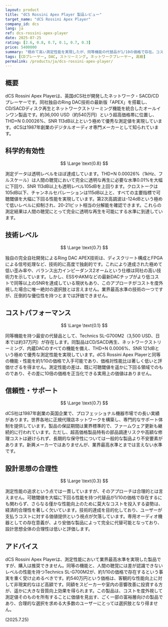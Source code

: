 ```yaml
---
layout: product
title: "dCS Rossini Apex Player 製品レビュー"
target_name: "dCS Rossini Apex Player"
company_id: dcs
lang: ja
ref: dcs-rossini-apex-player
date: 2025-07-25
rating: [2.6, 0.8, 0.7, 0.1, 0.7, 0.3]
price: 5400000
summary: "極めて高い測定性能を実現したが、同等機能の代替品が1/10の価格で存在。コスト効率の悪さから設計思想の合理性も低く、価格に見合う価値は見出し難い。"
tags: [CDプレーヤー, DAC, ストリーミング, ネットワークプレーヤー, 高級]
permalink: /products/ja/dcs-rossini-apex-player/
---
```

## 概要

dCS Rossini Apex Playerは、英国dCS社が開発したネットワーク・SACD/CDプレーヤーです。同社独自のRing DAC技術の最新版「APEX」を搭載し、CD/SACDディスク再生とネットワークストリーミング機能を統合したオールインワン製品です。約36,000 USD（約540万円）という超高価格帯に位置し、THD+N 0.00026%、SNR 113dB以上という極めて優秀な測定値を実現しています。dCSは1987年創業のデジタルオーディオ専門メーカーとして知られています。

## 科学的有効性

$$ \Large \text{0.8} $$

測定データは透明レベルをほぼ達成しています。THD+N 0.00026%（1kHz、フルスケール）は人間の聴覚において完全に透明な再生に必要な水準0.01%を大幅に下回り、SNR 113dB以上も透明レベル105dBを上回ります。クロストークは105dB以下、チャンネルセパレーションは115dB以上と、すべての主要指標で可聴閾値を大幅に下回る性能を実現しています。第2次高調波は-124dBという極めて低いレベルに抑制され、20-21ビット相当の分解能を確認できます。これらの測定結果は人間の聴覚にとって完全に透明な再生を可能にする水準に到達しています。

## 技術レベル

$$ \Large \text{0.7} $$

独自の完全自社開発によるRing DAC APEX技術は、ディスクリート構成とFPGAによる信号処理など、技術的に高度で独創的です。これにより達成された極めて低い歪み率や、バランス出力インピーダンス2オームという仕様は同社の高い技術力を示しています。しかし、ESSやAKMなどの最新DACチップがより低コストで同等以上のSNRを達成している現状もあり、このアプローチがコストを度外視した場合に唯一絶対の選択肢とは言えません。業界最高水準の技術の一つですが、圧倒的な優位性を持つとまでは評価できません。

## コストパフォーマンス

$$ \Large \text{0.1} $$

同等機能を持つ最安の代替品として、Technics SL-G700M2（3,500 USD、日本では約37万円）が存在します。同製品はCD/SACD再生、ネットワークストリーミング、内蔵DACのすべての機能を備え、THD+N 0.0006%、SNR 121dBという極めて優秀な測定性能を実現しています。dCS Rossini Apex Playerと同等の機能・性能を約1/10の価格で入手可能であり、価格対性能比は著しく低いと評価せざるを得ません。測定性能の差は、既に可聴閾値を遥かに下回る領域でのものであり、その差に10倍の価格を正当化できる実用上の価値はありません。

## 信頼性・サポート

$$ \Large \text{0.7} $$

dCS社は1987年創業の英国企業で、プロフェッショナル機器市場での長い実績があります。世界各地に正規代理店ネットワークを構築し、専門的なサポート体制を提供しています。製品の保証期間は業界標準的で、ファームウェア更新も継続的に行われています。ただし、超高価格製品特有の部品調達リスクや高額な修理コストは避けられず、長期的な保守性については一般的な製品より不安要素があります。新興メーカーではありませんが、業界最高水準とまでは言えない水準です。

## 設計思想の合理性

$$ \Large \text{0.3} $$

測定性能の追求という点では一貫していますが、そのアプローチは合理的とは言えません。可聴閾値を大幅に下回る性能を持つ代替品が1/10の価格で存在するにも関わらず、さらなる僅かな性能向上のために莫大なコストを投入する姿勢は、経済的合理性を著しく欠いています。技術的達成を目的化しており、ユーザーが支払うコストに対する価値提供という視点が欠落しています。専用オーディオ機器としての存在意義が、より安価な製品によって完全に代替可能となっており、設計思想全体の合理性は低いと評価します。

## アドバイス

dCS Rossini Apex Playerは、測定性能において業界最高水準を実現した製品ですが、購入は推奨できません。同等の機能と、人間の聴覚には差が認識できないレベルの性能を持つTechnics SL-G700M2が、約1/10の価格で存在するという事実を重く受け止めるべきです。約540万円という価格は、客観的な性能向上に対して非現実的なほど高額です。同額をスピーカーや室内の音響改善に投資する方が、遥かに大きな音質向上効果を得られます。この製品は、コストを度外視して測定値そのものを所有することに価値を見出す、ごく一部の富裕層向けの製品であり、合理的な選択を求める大多数のユーザーにとっては選択肢となり得ません。

(2025.7.25)

